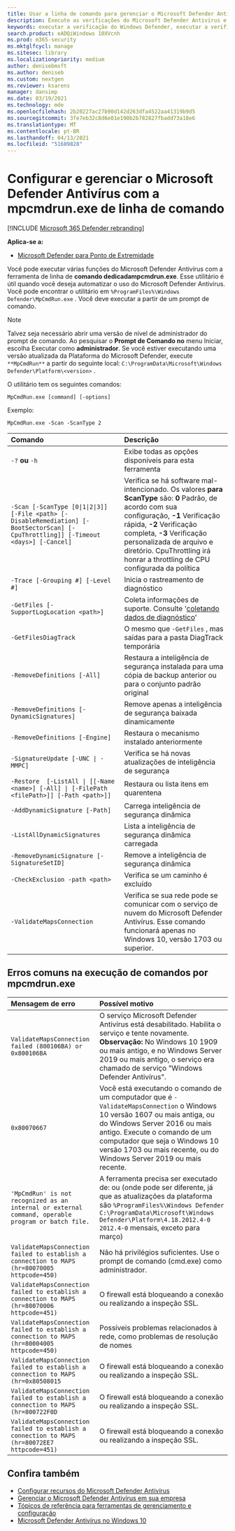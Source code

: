 ```yaml
---
title: Usar a linha de comando para gerenciar o Microsoft Defender Antivírus
description: Execute as verificações do Microsoft Defender Antivírus e configure a proteção de última geração com um utilitário de linha de comando dedicado.
keywords: executar a verificação do Windows Defender, executar a verificação antivírus da linha de comando, executar a verificação do Windows Defender da linha de comando, mpcmdrun, defender
search.product: eADQiWindows 10XVcnh
ms.prod: m365-security
ms.mktglfcycl: manage
ms.sitesec: library
ms.localizationpriority: medium
author: denisebmsft
ms.author: deniseb
ms.custom: nextgen
ms.reviewer: ksarens
manager: dansimp
ms.date: 03/19/2021
ms.technology: mde
ms.openlocfilehash: 2b20227ac27b90d142d263dfa4522aa41319b9d5
ms.sourcegitcommit: 3fe7eb32c8d6e01e190b2b782827fbadd73a18e6
ms.translationtype: MT
ms.contentlocale: pt-BR
ms.lasthandoff: 04/13/2021
ms.locfileid: "51689828"
---
```

# <a name="configure-and-manage-microsoft-defender-antivirus-with-the-mpcmdrunexe-command-line-tool"></a>Configurar e gerenciar o Microsoft Defender Antivírus com a mpcmdrun.exe de linha de comando

[!INCLUDE [Microsoft 365 Defender rebranding](../../includes/microsoft-defender.md)]


**Aplica-se a:**

- [Microsoft Defender para Ponto de Extremidade](/microsoft-365/security/defender-endpoint/)

Você pode executar várias funções do Microsoft Defender Antivírus com a ferramenta de linha de **comando dedicadampcmdrun.exe**. Esse utilitário é útil quando você deseja automatizar o uso do Microsoft Defender Antivírus. Você pode encontrar o utilitário em `%ProgramFiles%\Windows Defender\MpCmdRun.exe` . Você deve executar a partir de um prompt de comando.

> [!NOTE]
> Talvez seja necessário abrir uma versão de nível de administrador do prompt de comando. Ao pesquisar o **Prompt de Comando no** menu Iniciar, escolha Executar como **administrador**.
> Se você estiver executando uma versão atualizada da Plataforma do Microsoft Defender, execute `**MpCmdRun**` a partir do seguinte local: `C:\ProgramData\Microsoft\Windows Defender\Platform\<version>` .

O utilitário tem os seguintes comandos:

```console
MpCmdRun.exe [command] [-options]
```
Exemplo:

```console
MpCmdRun.exe -Scan -ScanType 2
``` 

| Comando  | Descrição   |
|:----|:----|
| `-?` **ou** `-h`   | Exibe todas as opções disponíveis para esta ferramenta |
| `-Scan [-ScanType [0\|1\|2\|3]] [-File <path> [-DisableRemediation] [-BootSectorScan] [-CpuThrottling]] [-Timeout <days>] [-Cancel]` | Verifica se há software mal-intencionado. Os valores **para ScanType** são: **0** Padrão, de acordo com sua configuração, **-1** Verificação rápida, **-2** Verificação completa, **-3** Verificação personalizada de arquivo e diretório.  CpuThrottling irá honrar a throttling de CPU configurada da política |
| `-Trace [-Grouping #] [-Level #]` | Inicia o rastreamento de diagnóstico |
| `-GetFiles [-SupportLogLocation <path>]` | Coleta informações de suporte. Consulte '[coletando dados de diagnóstico](collect-diagnostic-data.md)'  |
| `-GetFilesDiagTrack`  | O mesmo que `-GetFiles` , mas saídas para a pasta DiagTrack temporária |
| `-RemoveDefinitions [-All]` | Restaura a inteligência de segurança instalada para uma cópia de backup anterior ou para o conjunto padrão original |
| `-RemoveDefinitions [-DynamicSignatures]` | Remove apenas a inteligência de segurança baixada dinamicamente |
| `-RemoveDefinitions [-Engine]` | Restaura o mecanismo instalado anteriormente |
| `-SignatureUpdate [-UNC \| -MMPC]` | Verifica se há novas atualizações de inteligência de segurança |
| `-Restore  [-ListAll \| [[-Name <name>] [-All] \| [-FilePath <filePath>]] [-Path <path>]]` | Restaura ou lista itens em quarentena |
| `-AddDynamicSignature [-Path]` | Carrega inteligência de segurança dinâmica |
| `-ListAllDynamicSignatures` | Lista a inteligência de segurança dinâmica carregada |
| `-RemoveDynamicSignature [-SignatureSetID]` | Remove a inteligência de segurança dinâmica |
| `-CheckExclusion -path <path>` | Verifica se um caminho é excluído |
| `-ValidateMapsConnection` | Verifica se sua rede pode se comunicar com o serviço de nuvem do Microsoft Defender Antivírus. Esse comando funcionará apenas no Windows 10, versão 1703 ou superior.|


## <a name="common-errors-in-running-commands-via-mpcmdrunexe"></a>Erros comuns na execução de comandos por mpcmdrun.exe 

|Mensagem de erro | Possível motivo
|:----|:----|
| `ValidateMapsConnection failed (800106BA) or 0x800106BA` | O serviço Microsoft Defender Antivírus está desabilitado. Habilita o serviço e tente novamente. <br>   **Observação:**  No Windows 10 1909 ou mais antigo, e no Windows Server 2019 ou mais antigo, o serviço era chamado de serviço "Windows Defender Antivírus".|
| `0x80070667` | Você está executando o comando de um computador que é `-ValidateMapsConnection` o Windows 10 versão 1607 ou mais antiga, ou do Windows Server 2016 ou mais antigo. Execute o comando de um computador que seja o Windows 10 versão 1703 ou mais recente, ou do Windows Server 2019 ou mais recente.|
| `'MpCmdRun' is not recognized as an internal or external command, operable program or batch file.` | A ferramenta precisa ser executado de: ou (onde pode ser diferente, já que as atualizações da plataforma são `%ProgramFiles%\Windows Defender` `C:\ProgramData\Microsoft\Windows Defender\Platform\4.18.2012.4-0` `2012.4-0` mensais, exceto para março)|
| `ValidateMapsConnection failed to establish a connection to MAPS (hr=80070005 httpcode=450)` | Não há privilégios suficientes. Use o prompt de comando (cmd.exe) como administrador.|
| `ValidateMapsConnection failed to establish a connection to MAPS (hr=80070006 httpcode=451)` | O firewall está bloqueando a conexão ou realizando a inspeção SSL. |
| `ValidateMapsConnection failed to establish a connection to MAPS (hr=80004005 httpcode=450)` | Possíveis problemas relacionados à rede, como problemas de resolução de nomes|
| `ValidateMapsConnection failed to establish a connection to MAPS (hr=0x80508015` | O firewall está bloqueando a conexão ou realizando a inspeção SSL. |
| `ValidateMapsConnection failed to establish a connection to MAPS (hr=800722F0D` | O firewall está bloqueando a conexão ou realizando a inspeção SSL. |
| `ValidateMapsConnection failed to establish a connection to MAPS (hr=80072EE7 httpcode=451)` | O firewall está bloqueando a conexão ou realizando a inspeção SSL. |

## <a name="see-also"></a>Confira também

- [Configurar recursos do Microsoft Defender Antivírus](configure-microsoft-defender-antivirus-features.md)
- [Gerenciar o Microsoft Defender Antivírus em sua empresa](configuration-management-reference-microsoft-defender-antivirus.md)
- [Tópicos de referência para ferramentas de gerenciamento e configuração](configuration-management-reference-microsoft-defender-antivirus.md)
- [Microsoft Defender Antivírus no Windows 10](microsoft-defender-antivirus-in-windows-10.md)
